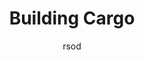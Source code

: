 ---
media: "videos/rounds/round_1/building_cargo.mp4"
media_type: video
title: Building Cargo
author: rsod
desc: The crew begins to construct a fledgeling Cargo department.
---